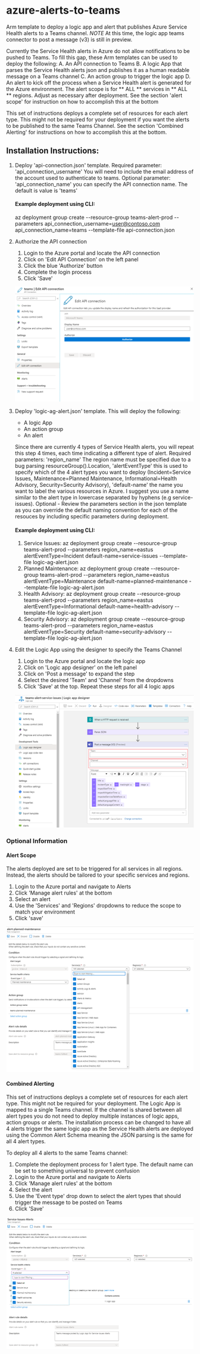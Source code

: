 # azure-alerts-to-teams
Arm template to deploy a logic app and alert that publishes Azure Service Health alerts to a Teams channel. 
*NOTE* At this time, the logic app teams connector to post a message (v3) is still in preview. 

Currently the Service Health alerts in Azure do not allow notifications to be pushed to Teams. To fill this gap, these Arm templates can be used to deploy the following:
A. An API connection to Teams
B. A logic App that parses the Service Health alerts json and publishes it as a human readable message on a Teams channel
C. An action group to trigger the logic app
D. An alert to kick off the process when a Service Health alert is generated for the Azure environment. The alert scope is for ** ALL ** services in ** ALL ** regions. Adjust as necessary after deployment. See the section 'alert scope' for instruction on how to accomplish this at the bottom

This set of instructions deploys a complete set of resources for each alert type. This might not be required for your deployment if you want the alerts to be published to the same Teams Channel. See the section 'Combined Alerting' for instructions on how to accomplish this at the bottom. 

## Installation Instructions:
1. Deploy 'api-connection.json' template. Required parameter: 'api_connection_username' You will need to include the email address of the account used to authenticate to teams. Optional parameter: 'api_connection_name' you can specify the API connection name. The default is value is 'teams'

    #### Example deployment using CLI: 
    az deployment group create --resource-group teams-alert-prod --parameters api_connection_username=user@contoso.com api_connection_name=teams --template-file api-connection.json


2. Authorize the API connection 
    1. Login to the Azure portal and locate the API connection 
    2. Click on 'Edit API Connection' on the left panel
    3. Click the blue 'Authorize' button
    4. Complete the login process
    5. Click 'Save' 

    ![API Connection Settings in Azure Portal](https://github.com/mack73/azure-alerts-to-teams/blob/master/readme-images/api-connection-screenshot1.png)


3. Deploy 'logic-ag-alert.json' template. This will deploy the following:
    * A logic App
    * An action group
    * An alert

    Since there are currently 4 types of Service Health alerts, you will repeat this step 4 times, each time indicating a different type of alert. Required parameters: 'region_name' The region name must be specified due to a bug parsing resourceGroup().Location, 'alertEventType' this is used to specify which of the 4 alert types you want to deploy (Incident=Service Issues, Maintenance=Planned Maintenance, Informational=Health Advisory, Security=Security Advisory), 'default-name' the name you want to label the various resources in Azure. I suggest you use a name similar to the alert type in lowercase separated by hyphens (e.g service-issues). Optional - Review the parameters section in the json template as you can override the default naming convention for each of the resouces by including specific parameters during deployment. 

    #### Example deployment using CLI: 
    1. Service Issues: az deployment group create --resource-group teams-alert-prod --parameters region_name=eastus alertEventType=Incident default-name=service-issues --template-file logic-ag-alert.json
    2. Planned Maintenance: az deployment group create --resource-group teams-alert-prod --parameters region_name=eastus alertEventType=Maintenance default-name=planned-maintenance --template-file logic-ag-alert.json
    3. Health Advisory: az deployment group create --resource-group teams-alert-prod --parameters region_name=eastus alertEventType=Informational default-name=health-advisory --template-file logic-ag-alert.json
    4. Security Advisory: az deployment group create --resource-group teams-alert-prod --parameters region_name=eastus alertEventType=Security default-name=security-advisory --template-file logic-ag-alert.json


4. Edit the Logic App using the designer to specify the Teams Channel 
    1. Login to the Azure portal and locate the logic app
    2. Click on 'Logic app designer' on the left panel
    3. Click on 'Post a message' to expand the step 
    4. Select the desired 'Team' and 'Channel' from the dropdowns
    5. Click 'Save' at the top. Repeat these steps for all 4 logic apps

    ![Logic App Designer in Azure Portal](https://github.com/mack73/azure-alerts-to-teams/blob/master/readme-images/logicapp-designer-screenshot1.png)


### Optional Information

#### Alert Scope
The alerts deployed are set to be triggered for all services in all regions. Instead, the alerts should be tailored to your specific services and regions. 
1. Login to the Azure portal and navigate to Alerts
2. Click 'Manage alert rules' at the bottom
3. Select an alert
4. Use the 'Services' and 'Regions' dropdowns to reduce the scope to match your environment
5. Click 'save' 

![API Connection Settings in Azure Portal](https://github.com/mack73/azure-alerts-to-teams/blob/master/readme-images/alert-scope-screenshot1.png)

#### Combined Alerting
This set of instructions deploys a complete set of resources for each alert type. This might not be required for your deployment. The Logic App is mapped to a single Teams channel. If the channel is shared between all alert types you do not need to deploy multiple instances of logic apps, action groups or alerts. The installation process can be changed to have all 4 alerts trigger the same logic app as the Service Health alerts are deployed using the Common Alert Schema meaning the JSON parsing is the same for all 4 alert types. 
    
To deploy all 4 alerts to the same Teams channel:
1. Complete the deployment process for 1 alert type. The default name can be set to something universal to prevent confusion 
2. Login to the Azure portal and navigate to Alerts
3. Click 'Manage alert rules' at the bottom
4. Select the alert
5. Use the 'Event type' drop down to select the alert types that should trigger the message to be posted on Teams
6. Click 'Save'

![Combined Alerts in Azure Portal](https://github.com/mack73/azure-alerts-to-teams/blob/master/readme-images/alert-screenshot1.png)
